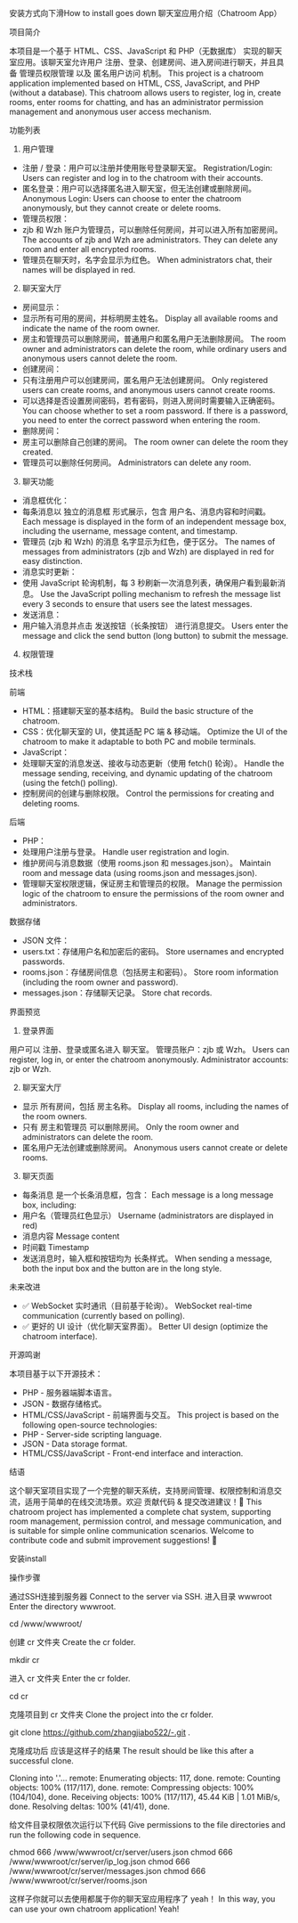安装方式向下滑How to install goes down
聊天室应用介绍（Chatroom App）
 
项目简介
 
本项目是一个基于 HTML、CSS、JavaScript 和 PHP（无数据库） 实现的聊天室应用。该聊天室允许用户 注册、登录、创建房间、进入房间进行聊天，并且具备 管理员权限管理 以及 匿名用户访问 机制。
This project is a chatroom application implemented based on HTML, CSS, JavaScript, and PHP (without a database). This chatroom allows users to register, log in, create rooms, enter rooms for chatting, and has an administrator permission management and anonymous user access mechanism.
 
功能列表
 
1. 用户管理
 
- 注册 / 登录：用户可以注册并使用账号登录聊天室。
Registration/Login: Users can register and log in to the chatroom with their accounts.
- 匿名登录：用户可以选择匿名进入聊天室，但无法创建或删除房间。
Anonymous Login: Users can choose to enter the chatroom anonymously, but they cannot create or delete rooms.
- 管理员权限：
- zjb 和 Wzh 账户为管理员，可以删除任何房间，并可以进入所有加密房间。
The accounts of zjb and Wzh are administrators. They can delete any room and enter all encrypted rooms.
- 管理员在聊天时，名字会显示为红色。
When administrators chat, their names will be displayed in red.
 
2. 聊天室大厅
 
- 房间显示：
- 显示所有可用的房间，并标明房主姓名。
Display all available rooms and indicate the name of the room owner.
- 房主和管理员可以删除房间，普通用户和匿名用户无法删除房间。
The room owner and administrators can delete the room, while ordinary users and anonymous users cannot delete the room.
- 创建房间：
- 只有注册用户可以创建房间，匿名用户无法创建房间。
Only registered users can create rooms, and anonymous users cannot create rooms.
- 可以选择是否设置房间密码，若有密码，则进入房间时需要输入正确密码。
You can choose whether to set a room password. If there is a password, you need to enter the correct password when entering the room.
- 删除房间：
- 房主可以删除自己创建的房间。
The room owner can delete the room they created.
- 管理员可以删除任何房间。
Administrators can delete any room.
 
3. 聊天功能
 
- 消息框优化：
- 每条消息以 独立的消息框 形式展示，包含 用户名、消息内容和时间戳。
Each message is displayed in the form of an independent message box, including the username, message content, and timestamp.
- 管理员 (zjb 和 Wzh) 的消息 名字显示为红色，便于区分。
The names of messages from administrators (zjb and Wzh) are displayed in red for easy distinction.
- 消息实时更新：
- 使用 JavaScript 轮询机制，每 3 秒刷新一次消息列表，确保用户看到最新消息。
Use the JavaScript polling mechanism to refresh the message list every 3 seconds to ensure that users see the latest messages.
- 发送消息：
- 用户输入消息并点击 发送按钮（长条按钮） 进行消息提交。
Users enter the message and click the send button (long button) to submit the message.
 
4. 权限管理
 
技术栈
 
前端
 
- HTML：搭建聊天室的基本结构。
Build the basic structure of the chatroom.
- CSS：优化聊天室的 UI，使其适配 PC 端 & 移动端。
Optimize the UI of the chatroom to make it adaptable to both PC and mobile terminals.
- JavaScript：
- 处理聊天室的消息发送、接收与动态更新（使用 fetch() 轮询）。
Handle the message sending, receiving, and dynamic updating of the chatroom (using the fetch() polling).
- 控制房间的创建与删除权限。
Control the permissions for creating and deleting rooms.
 
后端
 
- PHP：
- 处理用户注册与登录。
Handle user registration and login.
- 维护房间与消息数据（使用 rooms.json 和 messages.json）。
Maintain room and message data (using rooms.json and messages.json).
- 管理聊天室权限逻辑，保证房主和管理员的权限。
Manage the permission logic of the chatroom to ensure the permissions of the room owner and administrators.
 
数据存储
 
- JSON 文件：
- users.txt：存储用户名和加密后的密码。
Store usernames and encrypted passwords.
- rooms.json：存储房间信息（包括房主和密码）。
Store room information (including the room owner and password).
- messages.json：存储聊天记录。
Store chat records.
 
界面预览
 
1. 登录界面
 
用户可以 注册、登录或匿名进入 聊天室。
管理员账户：zjb 或 Wzh。
Users can register, log in, or enter the chatroom anonymously.
Administrator accounts: zjb or Wzh.
 
2. 聊天室大厅
 
- 显示 所有房间，包括 房主名称。
Display all rooms, including the names of the room owners.
- 只有 房主和管理员 可以删除房间。
Only the room owner and administrators can delete the room.
- 匿名用户无法创建或删除房间。
Anonymous users cannot create or delete rooms.
 
3. 聊天页面
 
- 每条消息 是一个长条消息框，包含：
Each message is a long message box, including:
- 用户名（管理员红色显示）
Username (administrators are displayed in red)
- 消息内容
Message content
- 时间戳
Timestamp
- 发送消息时，输入框和按钮均为 长条样式。
When sending a message, both the input box and the button are in the long style.
 
未来改进
 
- ✅ WebSocket 实时通讯（目前基于轮询）。
WebSocket real-time communication (currently based on polling).
- ✅ 更好的 UI 设计（优化聊天室界面）。
Better UI design (optimize the chatroom interface).
 
开源鸣谢
 
本项目基于以下开源技术：
 
- PHP - 服务器端脚本语言。
- JSON - 数据存储格式。
- HTML/CSS/JavaScript - 前端界面与交互。
This project is based on the following open-source technologies:
- PHP - Server-side scripting language.
- JSON - Data storage format.
- HTML/CSS/JavaScript - Front-end interface and interaction.
 
结语
 
这个聊天室项目实现了一个完整的聊天系统，支持房间管理、权限控制和消息交流，适用于简单的在线交流场景。欢迎 贡献代码 & 提交改进建议！🚀
This chatroom project has implemented a complete chat system, supporting room management, permission control, and message communication, and is suitable for simple online communication scenarios. Welcome to contribute code and submit improvement suggestions! 🚀


安装install
 
操作步骤
 
通过SSH连接到服务器
Connect to the server via SSH.
进入目录 wwwroot
Enter the directory wwwroot.
 
cd /www/wwwroot/
 
 
创建 cr 文件夹
Create the cr folder.
 
mkdir cr
 
 
进入 cr 文件夹
Enter the cr folder.
 
cd cr
 
 
克隆项目到 cr 文件夹
Clone the project into the cr folder.
 
git clone https://github.com/zhangjiabo522/-.git .
 
 
克隆成功后 应该是这样子的结果
The result should be like this after a successful clone.
 
Cloning into '.'...
remote: Enumerating objects: 117, done.
remote: Counting objects: 100% (117/117), done.
remote: Compressing objects: 100% (104/104), done.
Receiving objects: 100% (117/117), 45.44 KiB | 1.01 MiB/s, done.
Resolving deltas: 100% (41/41), done.
 
 
给文件目录权限依次运行以下代码
Give permissions to the file directories and run the following code in sequence.
 
chmod 666 /www/wwwroot/cr/server/users.json
chmod 666 /www/wwwroot/cr/server/ip_log.json
chmod 666 /www/wwwroot/cr/server/messages.json
chmod 666 /www/wwwroot/cr/server/rooms.json
 
 
这样子你就可以去使用都属于你的聊天室应用程序了 yeah！
In this way, you can use your own chatroom application! Yeah!
